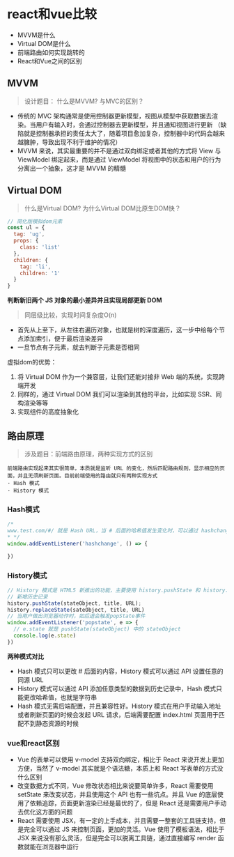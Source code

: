 # react和vue比较

+ MVVM是什么
+ Virtual DOM是什么
+ 前端路由如何实现跳转的
+ React和Vue之间的区别

## MVVM

> 设计题目： 什么是MVVM? 与MVC的区别？

+ 传统的 MVC 架构通常是使用控制器更新模型，视图从模型中获取数据去渲染。当用户有输入时，会通过控制器去更新模型，并且通知视图进行更新
  （缺陷就是控制器承担的责任太大了，随着项目愈加复杂，控制器中的代码会越来越臃肿，导致出现不利于维护的情况）
+ MVVM 来说，其实最重要的并不是通过双向绑定或者其他的方式将 View 与 ViewModel 绑定起来，而是通过 ViewModel 将视图中的状态和用户的行为分离出一个抽象，这才是 MVVM 的精髓

## Virtual DOM

> 什么是Virtual DOM? 为什么Virtual DOM比原生DOM快？

```js
// 简化版模拟dom元素
const ul = {
  tag: 'ug',
  props: {
    class: 'list'
  },
  children: {
    tag: 'li',
    children: '1'
  }
}
```

**判断新旧两个 JS 对象的最小差异并且实现局部更新 DOM**

> 同层级比较，实现时间复杂度O(n)

+ 首先从上至下，从左往右遍历对象，也就是树的深度遍历，这一步中给每个节点添加索引，便于最后渲染差异
+ 一旦节点有子元素，就去判断子元素是否相同

虚拟dom的优势：

1. 将 Virtual DOM 作为一个兼容层，让我们还能对接非 Web 端的系统，实现跨端开发
2. 同样的，通过 Virtual DOM 我们可以渲染到其他的平台，比如实现 SSR、同构渲染等等
3. 实现组件的高度抽象化

## 路由原理

> 涉及题目：前端路由原理，两种实现方式的区别

```text
前端路由实现起来其实很简单，本质就是监听 URL 的变化，然后匹配路由规则，显示相应的页面，并且无须刷新页面。目前前端使用的路由就只有两种实现方式
· Hash 模式
· History 模式
```

### Hash模式

```js
/*
www.test.com/#/ 就是 Hash URL，当 # 后面的哈希值发生变化时，可以通过 hashchange 事件来监听到 URL 的变化，从而进行跳转页面，并且无论哈希值如何变化，服务端接收到的 URL 请求永远是 www.test.com。
* */
window.addEventListener('hashchange', () => {

})
```

### History模式

```js
// History 模式是 HTML5 新推出的功能，主要使用 history.pushState 和 history.replaceState 改变 URL
// 新增历史记录
history.pushState(stateObject, title, URL);
history.replaceState(sateObject, title, URL)
// 当用户做出浏览器动作时，如后退会触发popState事件
window.addEventListener('popstate', e => {
  // e.state 就是 pushState(stateObject) 中的 stateObject
  console.log(e.state)
})
```

**两种模式对比**

+ Hash 模式只可以更改 # 后面的内容，History 模式可以通过 API 设置任意的同源 URL
+ History 模式可以通过 API 添加任意类型的数据到历史记录中，Hash 模式只能更改哈希值，也就是字符串
+ Hash 模式无需后端配置，并且兼容性好。History 模式在用户手动输入地址或者刷新页面的时候会发起 URL 请求，后端需要配置 index.html 页面用于匹配不到静态资源的时候

### vue和react区别

+ Vue 的表单可以使用 v-model 支持双向绑定，相比于 React 来说开发上更加方便，当然了 v-model 其实就是个语法糖，本质上和 React 写表单的方式没什么区别
+ 改变数据方式不同，Vue 修改状态相比来说要简单许多，React 需要使用 setState 来改变状态，并且使用这个 API 也有一些坑点。并且 Vue 的底层使用了依赖追踪，页面更新渲染已经是最优的了，但是 React
  还是需要用户手动去优化这方面的问题
+ React 需要使用 JSX，有一定的上手成本，并且需要一整套的工具链支持，但是完全可以通过 JS 来控制页面，更加的灵活。Vue 使用了模板语法，相比于 JSX 来说没有那么灵活，但是完全可以脱离工具链，通过直接编写 render
  函数就能在浏览器中运行
  

